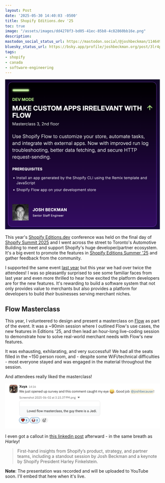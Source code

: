```yaml
---
layout: Post
date: '2025-05-30 14:40:03 -0500'
title: Shopify Editions.dev '25
toc: true
image: "/assets/images/dd4278f3-bd05-41ec-85b8-4c82860bb16e.png"
description:
mastodon_social_status_url: https://mastodon.social/@joshbeckman/114649662829962404
bluesky_status_url: https://bsky.app/profile/joshbeckman.org/post/3lr4pqornr22m
tags:
- shopify
- canada
- software-engineering
---
```



<img width="760" alt="schedule slide" src="/assets/images/dd4278f3-bd05-41ec-85b8-4c82860bb16e.png" />

This year's [Shopify Editions.dev](https://editions.dev/pages/editions-dev) conference was held on the final day of [Shopify Summit 2025](https://www.joshbeckman.org/blog/traveling/shopify-summit-2025) and I went across the street to Toronto's Automotive Building to meet and support Shopify's huge developer/partner ecosystem. It's a big event to promote the features in [Shopify Editions Summer '25](https://www.joshbeckman.org/blog/shopify-editions-summer-25) and gather feedback from the community.

I supported the same event [last year](https://www.joshbeckman.org/blog/traveling/shopify-summit-2024) but this year we had over twice the attendees! I was so pleasantly surprised to see some familiar faces from last year and even more thrilled to hear how excited the platform developers are for the new features. It's rewarding to build a software system that not only provides value to merchants but also provides a platform for developers to build _their_ businesses serving merchant niches.

## Flow Masterclass

This year, I volunteered to design and present a masterclass on [Flow](https://www.shopify.com/flow) as part of the event. It was a ~90min session where I outlined Flow's use cases, the new features in Editions '25, and then lead an hour-long live-coding session to demonstrate how to solve real-world merchant needs with Flow's new features.

It was exhausting, exhilarating, and very successful! We had all the seats filled in the ~150 person room, and - despite some WiFi/technical difficulties - most everyone stayed and was engaged in the material throughout the session.

And attendees really liked the masterclass!

<img width="689" alt="Attendee survey feedback" src="/assets/images/12feb85b-f73b-47fb-84dd-2812b96c62d0.png" />

I even got a callout in [this linkedin post](https://www.linkedin.com/pulse/circle-21st-edition-shop-circle-limsf/?trackingId=YbHROY34RLuZUNvS%2BGqgSw%3D%3D#:~:text=teams%2C%20including%20a-,standout,-session%20by%20Josh) afterward - in the same breath as _Harley_!

> First-hand insights from Shopify’s product, strategy, and partner teams, including a standout session by Josh Beckman and a keynote by Shopify President Harley Finkelstein.

**Note**: The presentation was recorded and will be uploaded to YouTube soon. I'll embed that here when it's live.
